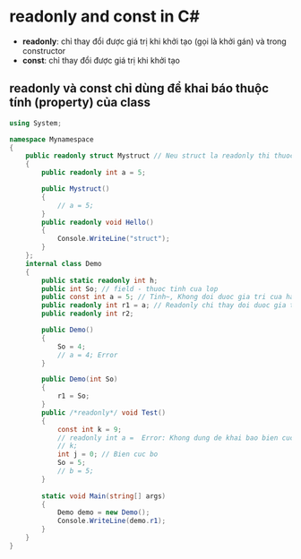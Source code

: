 # readonly and const in C#
- **readonly**: chỉ thay đổi được giá trị khi khởi tạo (gọi là khởi gán) và trong constructor
- **const**: chỉ thay đổi được giá trị khi khởi tạo
## readonly và const chỉ dùng để khai báo thuộc tính (property) của class

```csharp
using System;

namespace Mynamespace
{
    public readonly struct Mystruct // Neu struct la readonly thi thuoc tinh cung phai la readonly
    {
        public readonly int a = 5;

        public Mystruct()
        {
            // a = 5;
        }
        public readonly void Hello()
        {
            Console.WriteLine("struct");
        }
    };
    internal class Demo
    {
        public static readonly int h;
        public int So; // field - thuoc tinh cua lop 
        public const int a = 5; // Tinh~, Khong doi duoc gia tri cua hang o phuong thuc
        public readonly int r1 = a; // Readonly chi thay doi duoc gia tri khi khai bao hoac trong Constructor
        public readonly int r2;

        public Demo()
        {
            So = 4;
            // a = 4; Error
        }

        public Demo(int So)
        {
            r1 = So;
        }
        public /*readonly*/ void Test()
        {
            const int k = 9;
            // readonly int a =  Error: Khong dung de khai bao bien cuc bo, phuong thuc,... chi dung de khai bao thuoc tinh
            // k;
            int j = 0; // Bien cuc bo
            So = 5;
            // b = 5;
        }
        
        static void Main(string[] args)
        {
            Demo demo = new Demo();
            Console.WriteLine(demo.r1);
        }
    }
}
```